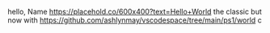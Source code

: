 hello, Name
https://placehold.co/600x400?text=Hello+World
the classic but now with 
https://github.com/ashlynmay/vscodespace/tree/main/ps1/world
c